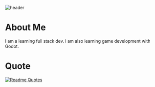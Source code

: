 ![header](https://capsule-render.vercel.app/api?type=waving&color=0:000000,100:ff6e25&height=300&section=header&text=melloCoding&fontSize=90&fontColor=ffc070&desc=Learning%20full%20full-stack%20dev%20and%20learning%20Game-dev)

# About Me
I am a learning full stack dev. I am also learning game development with Godot.

# Quote
[![Readme Quotes](https://quotes-github-readme.vercel.app/api&theme=dark?quote=Microsoft%20isn't%20evil,%20they%20just%20make%20really%20crappy%20operating%20systems.?author=Linus%20Torvalds)](https://github.com/piyushsuthar/github-readme-quotes)

<!--
**melloCoding/melloCoding** is a ✨ _special_ ✨ repository because its `README.md` (this file) appears on your GitHub profile.

Here are some ideas to get you started:

- 🔭 I’m currently working on ...
- 🌱 I’m currently learning ...
- 👯 I’m looking to collaborate on ...
- 🤔 I’m looking for help with ...
- 💬 Ask me about ...
- 📫 How to reach me: ...
- 😄 Pronouns: ...
- ⚡ Fun fact: ...
-->
